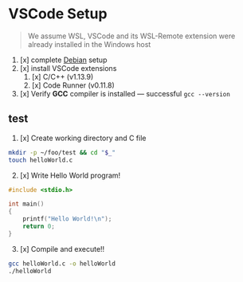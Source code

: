 # VSCode Setup

> We assume WSL, VSCode and its WSL-Remote extension were already installed in the Windows host

1. [x] complete [Debian](/docs/01-Setup/1-Debian.md) setup
2. [x] install VSCode extensions
   1. [x] C/C++ (v1.13.9)
   2. [x] Code Runner (v0.11.8)
3. [x] Verify **GCC** compiler is installed — successful `gcc --version`
<!-- - ELSE: Settings > Run Code Configuration > (...) -->

## test

1. [x] Create working directory and C file
```bash
mkdir -p ~/foo/test && cd "$_"
touch helloWorld.c
```

2. [x] Write Hello World program!
```c
#include <stdio.h>

int main()
{ 
    printf("Hello World!\n");
    return 0;
}
```

3. [x] Compile and execute!!

```bash
gcc helloWorld.c -o helloWorld
./helloWorld
```